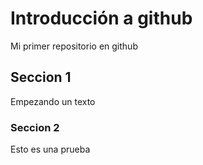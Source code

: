 # Introducción a github

Mi primer repositorio en github

## Seccion 1

Empezando un texto

### Seccion 2

Esto es una prueba

